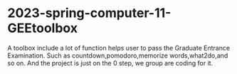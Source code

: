 # 2023-spring-computer-11-GEEtoolbox
A toolbox include a lot of function helps user to pass the Graduate Entrance Examination. Such as countdown,pomodoro,memorize words,what2do,and so on.
And the project is just on the 0 step, we group are coding for it. 
